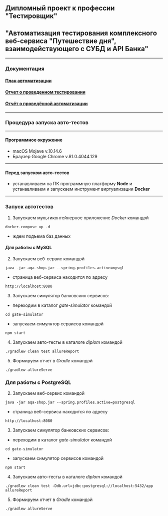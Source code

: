 ## Дипломный проект к профессии "Тестировщик"
## "Автоматизация тестирования комплексного веб-сервиса "Путешествие дня", взаимодействующего с СУБД и API Банка"     
***
### Документация
#### [План автоматизации](https://github.com/AlexanderKachalov/diplom/blob/master/docs/Plan.md)   
#### [Отчет о проведенном тестировании](https://github.com/AlexanderKachalov/diplom/blob/master/docs/Report.md)   
#### [Отчёт о проведённой автоматизации](https://github.com/AlexanderKachalov/diplom/blob/master/docs/Summary.md)   
***  

### Процедура запуска авто-тестов   
---  
#### Программное окружение   
* macOS Mojave v.10.14.6   
* Браузер Google Chrome v.81.0.4044.129    
---   
#### Перед запуском авто-тестов     
* устанавливаем на ПК программную платформу **Node** и устанавливаем и запускаем инструмент виртуализации **Docker**
---
### Запуск автотестов
  1. Запускаем мультиконтейнерное приложение _Docker_ командой   
   ```
   docker-compose up -d
   ```        
   * ждем подъема баз данных    
#### Для работы с MySQL  
  2. Запускаем веб-сервис командой  
   ```
   java -jar aqa-shop.jar --spring.profiles.active=mysql
   ```   
   * страница веб-сервиса находится по адресу   
   ```   
   http://localhost:8080    
   ```   
  3. Запускаем симулятор банковских сервисов:      
   * переходим в каталог _gate-simulator_ командой   
   ```
   cd gate-simulator
   ```  
   * запускаем симулятор сервисов командой   
   ```
   npm start
   ```   
  4. Запускаем авто-тесты в каталоге _diplom_ командой    
  ```
  ./gradlew clean test allureReport   
  ```   
  5. Формируем отчет в _Gradle_ командой   
  ```
  ./gradlew allureServe   
  ```   
### Для работы с PostgreSQL
  2. Запускаем веб-сервис командой   
  ```  
  java -jar aqa-shop.jar --spring.profiles.active=postgresql
  ```    
   * страница веб-сервиса находится по адресу    
   ```
   http://localhost:8080
   ```   
  3. Запускаем симулятор банковских сервисов:
   * переходим в каталог _gate-simulator_ командой      
   ```
   cd gate-simulator
   ```   
   * запускаем симулятор сервисов командой      
   ```
   npm start
   ```   
  4. Запускаем авто-тесты в каталоге _diplom_ командой     
  ```
  ./gradlew clean test -Ddb.url=jdbc:postgresql://localhost:5432/app allureReport
  ```      
  5. Формируем отчет в _Gradle_ командой 
  ```
  ./gradlew allureServe
  ```   
  
